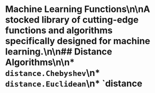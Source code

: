 # Machine Learning Functions\n\nA stocked library of cutting-edge functions and algorithms specifically designed for machine learning.\n\n## Distance Algorithms\n\n* `distance.Chebyshev`\n* `distance.Euclidean`\n* `distance
